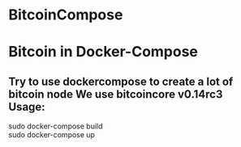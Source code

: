 # BitcoinCompose
Bitcoin in Docker-Compose
=========================
Try to use dockercompose to create a lot of bitcoin node 
We use bitcoincore v0.14rc3  
Usage:   
------
  sudo docker-compose build  
  sudo docker-compose up  




